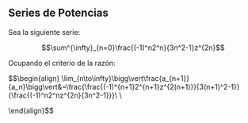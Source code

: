 

## Series de Potencias 

Sea la siguiente serie: 

$$\sum^{\infty}_{n=0}\frac{(-1)^n2^n}{3n^2-1}z^{2n}$$

Ocupando el criterio de la razón: 

$$\begin{align}
\lim_{n\to\infty}\bigg\vert\frac{a_{n+1}}{a_n}\bigg\vert&=\frac{\frac{(-1)^{n+1}2^{n+1}z^{2(n+1)}}{3(n+1)^2-1}}{\frac{(-1)^n2^nz^{2n}{3n^2-1}}}\\  \\

\end{align}$$